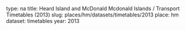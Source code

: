 type: na
title: Heard Island and McDonald Mcdonald Islands / Transport Timetables (2013)
slug: places/hm/datasets/timetables/2013
place: hm
dataset: timetables
year: 2013
